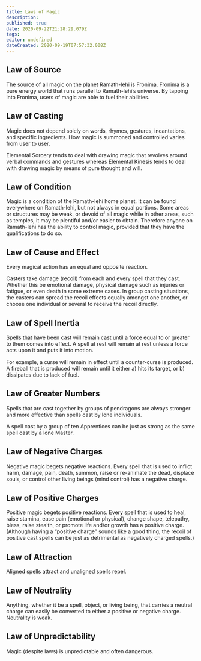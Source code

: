 ```yaml
---
title: Laws of Magic
description: 
published: true
date: 2020-09-22T21:28:29.079Z
tags: 
editor: undefined
dateCreated: 2020-09-19T07:57:32.008Z
---
```


Law of Source
-------------

The source of all magic on the planet Ramath-lehi is Fronima. Fronima is a pure energy world that runs parallel to Ramath-lehi’s universe. By tapping into Fronima, users of magic are able to fuel their abilities.

Law of Casting
--------------

Magic does not depend solely on words, rhymes, gestures, incantations, and specific ingredients. How magic is summoned and controlled varies from user to user.

Elemental Sorcery tends to deal with drawing magic that revolves around verbal commands and gestures whereas Elemental Kinesis tends to deal with drawing magic by means of pure thought and will.

Law of Condition
----------------

Magic is a condition of the Ramath-lehi home planet. It can be found everywhere on Ramath-lehi, but not always in equal portions. Some areas or structures may be weak, or devoid of all magic while in other areas, such as temples, it may be plentiful and/or easier to obtain. Therefore anyone on Ramath-lehi has the ability to control magic, provided that they have the qualifications to do so.

Law of Cause and Effect
-----------------------

Every magical action has an equal and opposite reaction.

Casters take damage (recoil) from each and every spell that they cast. Whether this be emotional damage, physical damage such as injuries or fatigue, or even death in some extreme cases. In group casting situations, the casters can spread the recoil effects equally amongst one another, or choose one individual or several to receive the recoil directly.

Law of Spell Inertia
--------------------

Spells that have been cast will remain cast until a force equal to or greater to them comes into effect. A spell at rest will remain at rest unless a force acts upon it and puts it into motion.

For example, a curse will remain in effect until a counter-curse is produced. A fireball that is produced will remain until it either a) hits its target, or b) dissipates due to lack of fuel.

Law of Greater Numbers
----------------------

Spells that are cast together by groups of pendragons are always stronger and more effective than spells cast by lone individuals.

A spell cast by a group of ten Apprentices can be just as strong as the same spell cast by a lone Master.

Law of Negative Charges
-----------------------

Negative magic begets negative reactions. Every spell that is used to inflict harm, damage, pain, death, summon, raise or re-animate the dead, displace souls, or control other living beings (mind control) has a negative charge.

Law of Positive Charges
-----------------------

Positive magic begets positive reactions. Every spell that is used to heal, raise stamina, ease pain (emotional or physical), change shape, telepathy, bless, raise stealth, or promote life and/or growth has a positive charge. (Although having a “positive charge” sounds like a good thing, the recoil of positive cast spells can be just as detrimental as negatively charged spells.)

Law of Attraction
-----------------

Aligned spells attract and unaligned spells repel.

Law of Neutrality
-----------------

Anything, whether it be a spell, object, or living being, that carries a neutral charge can easily be converted to either a positive or negative charge. Neutrality is weak.

Law of Unpredictability
-----------------------

Magic (despite laws) is unpredictable and often dangerous.
